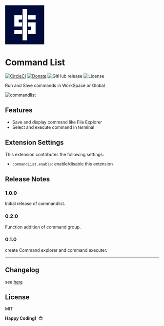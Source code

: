 ![commandlist](resources/icon@64.svg)
# Command List 

[![CircleCI](https://circleci.com/gh/yamajyn/commandlist/tree/master.svg?style=shield)](https://circleci.com/gh/yamajyn/commandlist/tree/master)
[![Donate](https://img.shields.io/badge/Donate-PayPal-green.svg)](https://www.paypal.com/cgi-bin/webscr?cmd=_donations&business=9RLWXDPUFZC56&currency_code=JPY&source=url)
![GitHub release](https://img.shields.io/github/release/yamajyn/commandlist.svg?style=flat)
![License](https://img.shields.io/badge/license-MIT-blue.svg?style=flat)


Run and Save commands in WorkSpace or Global

![commandlist](resources/explain.gif)

## Features

- Save and display command like File Explorer
- Select and execute command in terminal

## Extension Settings


This extension contributes the following settings:

* `commandList.enable`: enable/disable this extension

## Release Notes

### 1.0.0

Initial release of commandlist.

### 0.2.0

Function addition of command group.

### 0.1.0

create Command explorer and command executer.

-----------------------------------------------------------------------------------------------------------

## Changelog

see [here](CHANGELOG.md)

## License
MIT

**Happy Coding!**  😎
